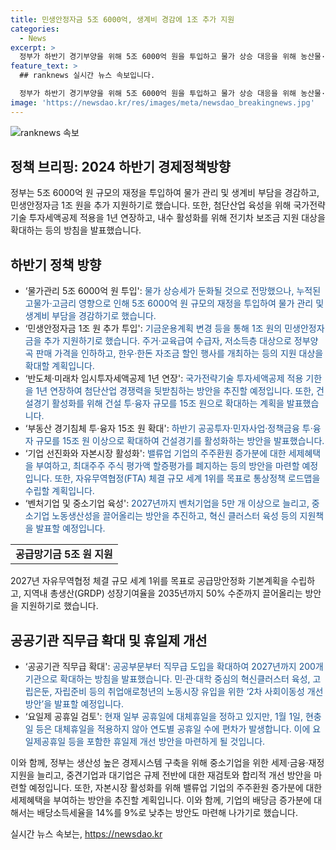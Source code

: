 ```yaml
---
title: 민생안정자금 5조 6000억, 생계비 경감에 1조 추가 지원
categories:
  - News
excerpt: >
  정부가 하반기 경기부양을 위해 5조 6000억 원을 투입하고 물가 상승 대응을 위해 농산물·식료품 원료에 할당관세를 적용하며, 민생안정자금에 1조 원을 추가 투입한다. 또한, 첨단산업 육성을 위해 국가전략기술 투자세액공제 적용을 1년 연장하고, 전기차 보조금 지원 대상 확대 등을 통해 내수 활성화를 지원한다. 정부는 이를 통해 올해 경제성장률 전망치를 상향 조정하고, 소비자물가 상승률을 유지하며 경기부양에 나서고 있다. 더불어 역동경제 로드맵과 관련하여 산업 육성, 부동산 정책, 일·생활 균형 등에 대한 다양한 정책이 발표되었다.
feature_text: >
  ## ranknews 실시간 뉴스 속보입니다.

  정부가 하반기 경기부양을 위해 5조 6000억 원을 투입하고 물가 상승 대응을 위해 농산물·식료품 원료에 할당관세를 적용하며, 민생안정자금에 1조 원을 추가 투입한다. 또한, 첨단산업 육성을 위해 국가전략기술 투자세액공제 적용을 1년 연장하고, 전기차 보조금 지원 대상 확대 등을 통해 내수 활성화를 지원한다. 정부는 이를 통해 올해 경제성장률 전망치를 상향 조정하고, 소비자물가 상승률을 유지하며 경기부양에 나서고 있다. 더불어 역동경제 로드맵과 관련하여 산업 육성, 부동산 정책, 일·생활 균형 등에 대한 다양한 정책이 발표되었다.
image: 'https://newsdao.kr/res/images/meta/newsdao_breakingnews.jpg'
---
```


<p><img src="https://newsdao.kr/res/images/meta/newsdao_breakingnews.jpg" alt="ranknews 속보" /></p>

<h2 data-ke-size="size26">정책 브리핑: 2024 하반기 경제정책방향</h2>

<p data-ke-size="size16">정부는 5조 6000억 원 규모의 재정을 투입하여 물가 관리 및 생계비 부담을 경감하고, 민생안정자금 1조 원을 추가 지원하기로 했습니다. 또한, 첨단산업 육성을 위해 국가전략기술 투자세액공제 적용을 1년 연장하고, 내수 활성화를 위해 전기차 보조금 지원 대상을 확대하는 등의 방침을 발표했습니다.</p>

<h2 data-ke-size="size24">하반기 정책 방향</h2>

<ul>
    <li>‘물가관리 5조 6000억 원 투입': <span style="color: #1a5490;">물가 상승세가 둔화될 것으로 전망했으나, 누적된 고물가·고금리 영향으로 인해 5조 6000억 원 규모의 재정을 투입하여 물가 관리 및 생계비 부담을 경감하기로 했습니다.</span></li>
    <li>‘민생안정자금 1조 원 추가 투입': <span style="color: #1a5490;">기금운용계획 변경 등을 통해 1조 원의 민생안정자금을 추가 지원하기로 했습니다. 주거·교육급여 수급자, 저소득층 대상으로 정부양곡 판매 가격을 인하하고, 한우·한돈 자조금 할인 행사를 개최하는 등의 지원 대상을 확대할 계획입니다.</span></li>
    <li>‘반도체·미래차 임시투자세액공제 1년 연장': <span style="color: #1a5490;">국가전략기술 투자세액공제 적용 기한을 1년 연장하여 첨단산업 경쟁력을 뒷받침하는 방안을 추진할 예정입니다. 또한, 건설경기 활성화를 위해 건설 투·융자 규모를 15조 원으로 확대하는 계획을 발표했습니다.</span></li>
    <li>‘부동산 경기침체 투·융자 15조 원 확대': <span style="color: #1a5490;">하반기 공공투자·민자사업·정책금융 투·융자 규모를 15조 원 이상으로 확대하여 건설경기를 활성화하는 방안을 발표했습니다.</span></li>
    <li>‘기업 선진화와 자본시장 활성화': <span style="color: #1a5490;">밸류업 기업의 주주환원 증가분에 대한 세제혜택을 부여하고, 최대주주 주식 평가액 할증평가를 폐지하는 등의 방안을 마련할 예정입니다. 또한, 자유무역협정(FTA) 체결 규모 세계 1위를 목표로 통상정책 로드맵을 수립할 계획입니다.</span></li>
    <li>‘벤처기업 및 중소기업 육성': <span style="color: #1a5490;">2027년까지 벤처기업을 5만 개 이상으로 늘리고, 중소기업 노동생산성을 끌어올리는 방안을 추진하고, 혁신 클러스터 육성 등의 지원책을 발표할 예정입니다.</span></li>
</ul>

<table>
    <tr>
        <td style="text-align: center; height: 17px;"><b>공급망기금 5조 원 지원</b></td>
    </tr>
</table>

<p data-ke-size="size16">2027년 자유무역협정 체결 규모 세계 1위를 목표로 공급망안정화 기본계획을 수립하고, 지역내 총생산(GRDP) 성장기여율을 2035년까지 50% 수준까지 끌어올리는 방안을 지원하기로 했습니다.</p>

<h2 data-ke-size="size24">공공기관 직무급 확대 및 휴일제 개선</h2>

<ul>
    <li>‘공공기관 직무급 확대': <span style="color: #1a5490;">공공부문부터 직무급 도입을 확대하여 2027년까지 200개 기관으로 확대하는 방침을 발표했습니다. 민·관·대학 중심의 혁신클러스터 육성, 고립은둔, 자립준비 등의 취업애로청년의 노동시장 유입을 위한 ‘2차 사회이동성 개선방안’을 발표할 예정입니다.</span></li>
    <li>‘요일제 공휴일 검토': <span style="color: #1a5490;">현재 일부 공휴일에 대체휴일을 정하고 있지만, 1월 1일, 현충일 등은 대체휴일을 적용하지 않아 연도별 공휴일 수에 편차가 발생합니다. 이에 요일제공휴일 등을 포함한 휴일제 개선 방안을 마련하게 될 것입니다.</span></li>
</ul>

<p data-ke-size="size16">이와 함께, 정부는 생산성 높은 경제시스템 구축을 위해 중소기업을 위한 세제·금융·재정 지원을 늘리고, 중견기업과 대기업은 규제 전반에 대한 재검토와 합리적 개선 방안을 마련할 예정입니다. 또한, 자본시장 활성화를 위해 밸류업 기업의 주주환원 증가분에 대한 세제혜택을 부여하는 방안을 추진할 계획입니다. 이와 함께, 기업의 배당금 증가분에 대해서는 배당소득세율을 14%를 9%로 낮추는 방안도 마련해 나가기로 했습니다.</p>
실시간 뉴스 속보는, <a href="https://newsdao.kr" rel="dofollow">https://newsdao.kr</a>


